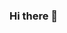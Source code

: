 ### Hi there 👋

<!--
**helenegingras/helenegingras** is a ✨ _special_ ✨ repository because its `README.md` (this file) appears on your GitHub profile.


- 🔭 I’m currently working on next generation sequencing data analysis.
- 🌱 I’m currently learning (git, machine learning, database)
- 👯 I’m looking to collaborate on ... 
- 🤔 I’m looking for help with ...
- 💬 Ask me about ...
- 📫 How to reach me: ...
- 😄 Pronouns: ...
- ⚡ Fun fact: ...
-->
